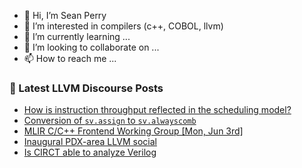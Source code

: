 - 👋 Hi, I’m Sean Perry
- 👀 I’m interested in compilers (c++, COBOL, llvm)
- 🌱 I’m currently learning ...
- 💞️ I’m looking to collaborate on ...
- 📫 How to reach me ...

<!---
s66perry/s66perry is a ✨ special ✨ repository because its `README.md` (this file) appears on your GitHub profile.
You can click the Preview link to take a look at your changes.
--->
### 📕 Latest LLVM Discourse Posts

<!-- DISCOURSE-LLVM:START -->
- [How is instruction throughput reflected in the scheduling model?](https://discourse.llvm.org/t/how-is-instruction-throughput-reflected-in-the-scheduling-model/79063#post_3)
- [Conversion of `sv.assign` to `sv.alwayscomb`](https://discourse.llvm.org/t/conversion-of-sv-assign-to-sv-alwayscomb/79142#post_4)
- [MLIR C/C++ Frontend Working Group [Mon, Jun 3rd]](https://discourse.llvm.org/t/mlir-c-c-frontend-working-group-mon-jun-3rd/79171#post_1)
- [Inaugural PDX-area LLVM social](https://discourse.llvm.org/t/inaugural-pdx-area-llvm-social/78965#post_6)
- [Is CIRCT able to analyze Verilog](https://discourse.llvm.org/t/is-circt-able-to-analyze-verilog/66281?page=6#post_105)
<!-- DISCOURSE-LLVM:END -->
